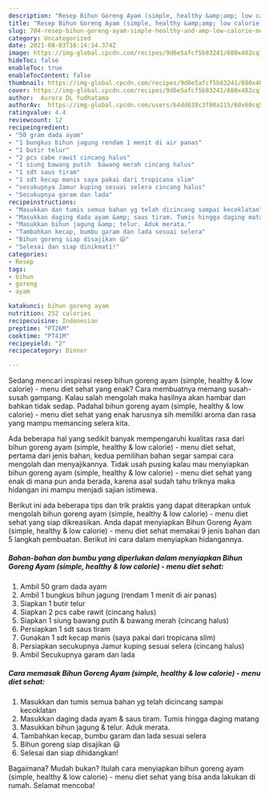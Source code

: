 ```yaml
---
description: "Resep Bihun Goreng Ayam (simple, healthy &amp;amp; low calorie) - menu diet sehat yang Enak"
title: "Resep Bihun Goreng Ayam (simple, healthy &amp;amp; low calorie) - menu diet sehat yang Enak"
slug: 784-resep-bihun-goreng-ayam-simple-healthy-and-amp-low-calorie-menu-diet-sehat-yang-enak
category: Uncategorized
date: 2021-08-03T16:14:14.374Z
image: https://img-global.cpcdn.com/recipes/9d6e5afcf5b83241/680x482cq70/bihun-goreng-ayam-simple-healthy-low-calorie-menu-diet-sehat-foto-resep-utama.jpg
hideToc: false
enableToc: true
enableTocContent: false
thumbnail: https://img-global.cpcdn.com/recipes/9d6e5afcf5b83241/680x482cq70/bihun-goreng-ayam-simple-healthy-low-calorie-menu-diet-sehat-foto-resep-utama.jpg
cover: https://img-global.cpcdn.com/recipes/9d6e5afcf5b83241/680x482cq70/bihun-goreng-ayam-simple-healthy-low-calorie-menu-diet-sehat-foto-resep-utama.jpg
author:  Aurora DL Yudhatama
authorAv:  https://img-global.cpcdn.com/users/b4dd638c3f80a115/60x60cq50/avatar.jpg
ratingvalue: 4.4
reviewcount: 12
recipeingredient:
- "50 gram dada ayam"
- "1 bungkus bihun jagung rendam 1 menit di air panas"
- "1 butir telur"
- "2 pcs cabe rawit cincang halus"
- "1 siung bawang putih  bawang merah cincang halus"
- "1 sdt saus tiram"
- "1 sdt kecap manis saya pakai dari tropicana slim"
- "secukupnya Jamur kuping sesuai selera cincang halus"
- "Secukupnya garam dan lada"
recipeinstructions:
- "Masukkan dan tumis semua bahan yg telah dicincang sampai kecoklatan"
- "Masukkan daging dada ayam &amp; saus tiram. Tumis hingga daging matang"
- "Masukkan bihun jagung &amp; telur. Aduk merata."
- "Tambahkan kecap, bumbu garam dan lada sesuai selera"
- "Bihun goreng siap disajikan 😃"
- "Selesai dan siap dinikmati!"
categories:
- Resep
tags:
- bihun
- goreng
- ayam

katakunci: bihun goreng ayam 
nutrition: 252 calories
recipecuisine: Indonesian
preptime: "PT26M"
cooktime: "PT41M"
recipeyield: "2"
recipecategory: Dinner

---
```



Sedang mencari inspirasi resep bihun goreng ayam (simple, healthy &amp; low calorie) - menu diet sehat yang enak? Cara membuatnya memang susah-susah gampang. Kalau salah mengolah maka hasilnya akan hambar dan bahkan tidak sedap. Padahal bihun goreng ayam (simple, healthy &amp; low calorie) - menu diet sehat yang enak harusnya sih memiliki aroma dan rasa yang mampu memancing selera kita.




Ada beberapa hal yang sedikit banyak mempengaruhi kualitas rasa dari bihun goreng ayam (simple, healthy &amp; low calorie) - menu diet sehat, pertama dari jenis bahan, kedua pemilihan bahan segar sampai cara mengolah dan menyajikannya. Tidak usah pusing kalau mau menyiapkan bihun goreng ayam (simple, healthy &amp; low calorie) - menu diet sehat yang enak di mana pun anda berada, karena asal sudah tahu triknya maka hidangan ini mampu menjadi sajian istimewa.


Berikut ini ada beberapa tips dan trik praktis yang dapat diterapkan untuk mengolah bihun goreng ayam (simple, healthy &amp; low calorie) - menu diet sehat yang siap dikreasikan. Anda dapat menyiapkan Bihun Goreng Ayam (simple, healthy &amp; low calorie) - menu diet sehat memakai 9 jenis bahan dan 5 langkah pembuatan. Berikut ini cara dalam menyiapkan hidangannya.

<!--inarticleads1-->

##### Bahan-bahan dan bumbu yang diperlukan dalam menyiapkan Bihun Goreng Ayam (simple, healthy &amp; low calorie) - menu diet sehat:

1. Ambil 50 gram dada ayam
1. Ambil 1 bungkus bihun jagung (rendam 1 menit di air panas)
1. Siapkan 1 butir telur
1. Siapkan 2 pcs cabe rawit (cincang halus)
1. Siapkan 1 siung bawang putih &amp; bawang merah (cincang halus)
1. Persiapkan 1 sdt saus tiram
1. Gunakan 1 sdt kecap manis (saya pakai dari tropicana slim)
1. Persiapkan secukupnya Jamur kuping sesuai selera (cincang halus)
1. Ambil Secukupnya garam dan lada




<!--inarticleads2-->

##### Cara memasak Bihun Goreng Ayam (simple, healthy &amp; low calorie) - menu diet sehat:

1. Masukkan dan tumis semua bahan yg telah dicincang sampai kecoklatan
1. Masukkan daging dada ayam &amp; saus tiram. Tumis hingga daging matang
1. Masukkan bihun jagung &amp; telur. Aduk merata.
1. Tambahkan kecap, bumbu garam dan lada sesuai selera
1. Bihun goreng siap disajikan 😃
1. Selesai dan siap dihidangkan!



Bagaimana? Mudah bukan? Itulah cara menyiapkan bihun goreng ayam (simple, healthy &amp; low calorie) - menu diet sehat yang bisa anda lakukan di rumah. Selamat mencoba!
